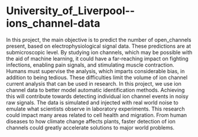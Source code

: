 # University_of_Liverpool--ions_channel-data
In this project, the main objective is to predict the number of open_channels present, based on electrophysiological signal data. These predictions are at submicroscopic level.
By studying ion channels, which may be possible with the aid of machine learning, it could have a far-reaching impact on fighting infections, enabling pain signals, and stimulating muscle contraction. Humans must supervise the analysis, which imparts considerable bias, in addition to being tedious. These difficulties limit the volume of ion channel current analysis that can be used in research.
In this project, we use ion channel data to better model automatic identification methods. Achieving this will contribute towards detecting individual ion channel events in noisy raw signals. The data is simulated and injected with real world noise to emulate what scientists observe in laboratory experiments. This research could impact many areas related to cell health and migration. From human diseases to how climate change affects plants, faster detection of ion channels could greatly accelerate solutions to major world problems.

